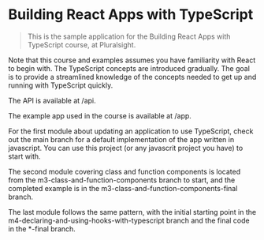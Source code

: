 # Building React Apps with TypeScript

> This is the sample application for the Building React Apps with TypeScript course, at Pluralsight.

Note that this course and examples assumes you have familiarity with React to begin with. The TypeScript concepts are introduced gradually. The goal is to provide a streamlined knowledge of the concepts needed to get up and running with TypeScript quickly.

The API is available at /api.

The example app used in the course is available at /app.

For the first module about updating an application to use TypeScript, check out the main branch for a default implementation of the app written in javascript. You can use this project (or any javascrit project you have) to start with.

The second module covering class and function components is located from the m3-class-and-function-components branch to start, and the completed example is in the m3-class-and-function-components-final branch.

The last module follows the same pattern, with the initial starting point in the m4-declaring-and-using-hooks-with-typescript branch and the final code in the \*-final branch.
